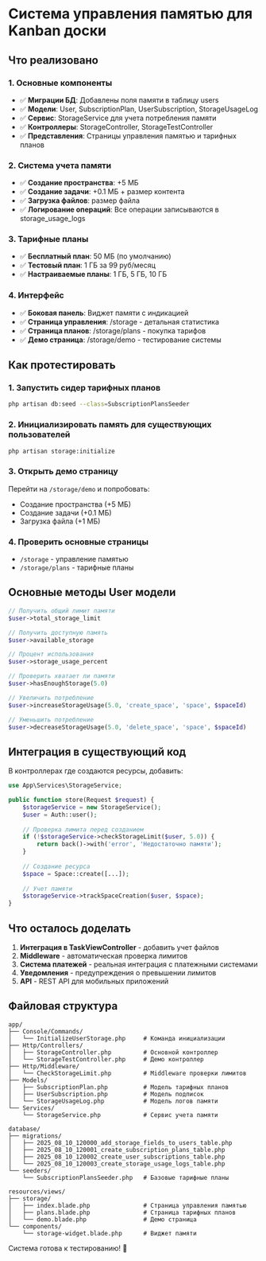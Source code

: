 # Система управления памятью для Kanban доски

## Что реализовано

### 1. Основные компоненты
- ✅ **Миграции БД**: Добавлены поля памяти в таблицу users
- ✅ **Модели**: User, SubscriptionPlan, UserSubscription, StorageUsageLog  
- ✅ **Сервис**: StorageService для учета потребления памяти
- ✅ **Контроллеры**: StorageController, StorageTestController
- ✅ **Представления**: Страницы управления памятью и тарифных планов

### 2. Система учета памяти
- ✅ **Создание пространства**: +5 МБ
- ✅ **Создание задачи**: +0.1 МБ + размер контента
- ✅ **Загрузка файлов**: размер файла
- ✅ **Логирование операций**: Все операции записываются в storage_usage_logs

### 3. Тарифные планы
- ✅ **Бесплатный план**: 50 МБ (по умолчанию)
- ✅ **Тестовый план**: 1 ГБ за 99 руб/месяц
- ✅ **Настраиваемые планы**: 1 ГБ, 5 ГБ, 10 ГБ

### 4. Интерфейс
- ✅ **Боковая панель**: Виджет памяти с индикацией
- ✅ **Страница управления**: /storage - детальная статистика
- ✅ **Страница планов**: /storage/plans - покупка тарифов
- ✅ **Демо страница**: /storage/demo - тестирование системы

## Как протестировать

### 1. Запустить сидер тарифных планов
```bash
php artisan db:seed --class=SubscriptionPlansSeeder
```

### 2. Инициализировать память для существующих пользователей
```bash
php artisan storage:initialize
```

### 3. Открыть демо страницу
Перейти на `/storage/demo` и попробовать:
- Создание пространства (+5 МБ)
- Создание задачи (+0.1 МБ)  
- Загрузка файла (+1 МБ)

### 4. Проверить основные страницы
- `/storage` - управление памятью
- `/storage/plans` - тарифные планы

## Основные методы User модели

```php
// Получить общий лимит памяти
$user->total_storage_limit

// Получить доступную память  
$user->available_storage

// Процент использования
$user->storage_usage_percent

// Проверить хватает ли памяти
$user->hasEnoughStorage(5.0)

// Увеличить потребление
$user->increaseStorageUsage(5.0, 'create_space', 'space', $spaceId)

// Уменьшить потребление
$user->decreaseStorageUsage(5.0, 'delete_space', 'space', $spaceId)
```

## Интеграция в существующий код

В контроллерах где создаются ресурсы, добавить:

```php
use App\Services\StorageService;

public function store(Request $request) {
    $storageService = new StorageService();
    $user = Auth::user();
    
    // Проверка лимита перед созданием
    if (!$storageService->checkStorageLimit($user, 5.0)) {
        return back()->with('error', 'Недостаточно памяти');
    }
    
    // Создание ресурса
    $space = Space::create([...]);
    
    // Учет памяти
    $storageService->trackSpaceCreation($user, $space);
}
```

## Что осталось доделать

1. **Интеграция в TaskViewController** - добавить учет файлов
2. **Middleware** - автоматическая проверка лимитов  
3. **Система платежей** - реальная интеграция с платежными системами
4. **Уведомления** - предупреждения о превышении лимитов
5. **API** - REST API для мобильных приложений

## Файловая структура

```
app/
├── Console/Commands/
│   └── InitializeUserStorage.php     # Команда инициализации
├── Http/Controllers/
│   ├── StorageController.php         # Основной контроллер
│   └── StorageTestController.php     # Демо контроллер
├── Http/Middleware/
│   └── CheckStorageLimit.php         # Middleware проверки лимитов
├── Models/
│   ├── SubscriptionPlan.php          # Модель тарифных планов
│   ├── UserSubscription.php          # Модель подписок
│   └── StorageUsageLog.php           # Модель логов памяти
└── Services/
    └── StorageService.php            # Сервис учета памяти

database/
├── migrations/
│   ├── 2025_08_10_120000_add_storage_fields_to_users_table.php
│   ├── 2025_08_10_120001_create_subscription_plans_table.php
│   ├── 2025_08_10_120002_create_user_subscriptions_table.php
│   └── 2025_08_10_120003_create_storage_usage_logs_table.php
└── seeders/
    └── SubscriptionPlansSeeder.php   # Базовые тарифные планы

resources/views/
├── storage/
│   ├── index.blade.php               # Страница управления памятью
│   ├── plans.blade.php               # Страница тарифных планов
│   └── demo.blade.php                # Демо страница
└── components/
    └── storage-widget.blade.php      # Виджет памяти
```

Система готова к тестированию! 🚀
